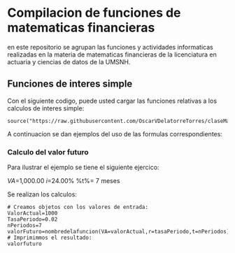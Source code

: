 # Compilacion de funciones de matematicas financieras 

en este repositorio se agrupan las funciones y actividades informaticas realizadas en la materia de matematicas financieras de la licenciatura en actuaria y ciencias de datos de la UMSNH.

## Funciones de interes simple 

Con el siguiente codigo, puede usted cargar las funciones relativas a los calculos de interes simple:


```{r}
source("https://raw.githubusercontent.com/OscarVDelatorreTorres/claseMateFinancieras2024/refs/heads/main/formulasInteresSimple.R")
```

A continuacion se dan ejemplos del uso de las formulas correspondientes:

### Calculo del valor futuro

Para ilustrar el ejemplo se tiene el siguiente ejercico:

$VA$=1,000.00
$i$=24.00%
%t%= 7 meses 

Se realizan los calculos:

```{r}
# Creamos objetos con los valores de entrada:
ValorActual=1000
TasaPeriodo=0.02
nPeriodos=7
valorFuturo=nombredelafuncion(VA=valorActual,r=tasaPeriodo,t=nPeriodos)
# Imprimimmos el resultado: 
valorfuturo
```

